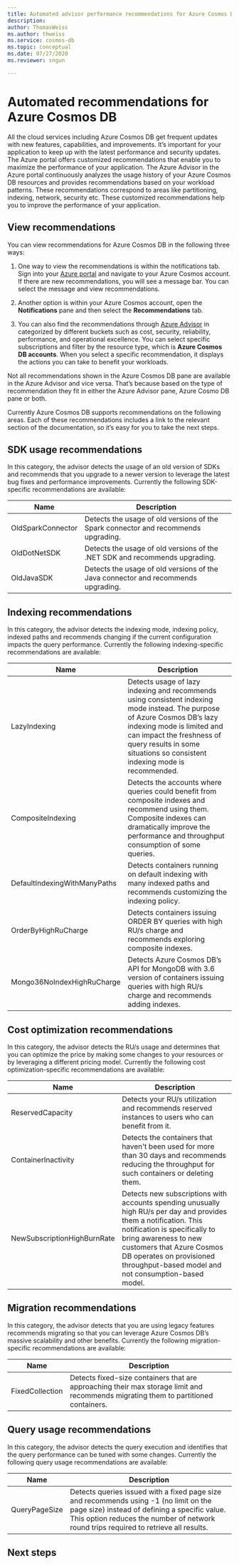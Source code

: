 ```yaml
---
title: Automated advisor performance recommendations for Azure Cosmos DB
description: 
author: ThomasWeiss
ms.author: thweiss
ms.service: cosmos-db
ms.topic: conceptual
ms.date: 07/27/2020
ms.reviewer: sngun

---
```


# Automated recommendations for Azure Cosmos DB

All the cloud services including Azure Cosmos DB get frequent updates with new features, capabilities, and improvements. It’s important for your application to keep up with the latest performance and security updates. The Azure portal offers customized recommendations that enable you to maximize the performance of your application. The Azure Advisor in the Azure portal continuously analyzes the usage history of your Azure Cosmos DB resources and provides recommendations based on your workload patterns. These recommendations correspond to areas like partitioning, indexing, network, security etc. These customized recommendations help you to improve the performance of your application.

## View recommendations

You can view recommendations for Azure Cosmos DB in the following three ways:

1. One way to view the recommendations is within the notifications tab. Sign into your [Azure portal](https://portal.azure.com) and navigate to your Azure Cosmos account.  If there are new recommendations, you will see a message bar. You can select the message and view recommendations.

1. Another option is within your Azure Cosmos account, open the **Notifications** pane and then select the **Recommendations** tab.

1. You can also find the recommendations through [Azure Advisor](../advisor/advisor-overview.md) in categorized by different buckets such as cost, security, reliability, performance, and operational excellence. You can select specific subscriptions and filter by the resource type, which is **Azure Cosmos DB accounts**.  When you select a specific recommendation, it displays the actions you can take to benefit your workloads.

Not all recommendations shown in the Azure Cosmos DB pane are available in the Azure Advisor and vice versa. That’s because based on the type of recommendation they fit in either the Azure Advisor pane, Azure Cosmo DB pane or both.

Currently Azure Cosmos DB supports recommendations on the following areas. Each of these recommendations includes a link to the relevant section of the documentation, so it’s easy for you to take the next steps.

## SDK usage recommendations

In this category, the advisor detects the usage of an old version of SDKs and recommends that you upgrade to a newer version to leverage the latest bug fixes and performance improvements. Currently the following SDK-specific recommendations are available:

|Name  |Description  |
|---------|---------|
| OldSparkConnector | Detects the usage of old versions of the Spark connector and recommends upgrading. |
| OldDotNetSDK | Detects the usage of old versions of the .NET SDK and recommends upgrading. |
| OldJavaSDK | Detects the usage of old versions of the Java connector and recommends upgrading. |

## Indexing recommendations

In this category, the advisor detects the indexing mode, indexing policy, indexed paths and recommends changing if the current configuration impacts the query performance. Currently the following indexing-specific recommendations are available:

|Name  |Description  |
|---------|---------|
| LazyIndexing | Detects usage of lazy indexing and recommends using consistent indexing mode instead. The purpose of Azure Cosmos DB’s lazy indexing mode is limited and can impact the freshness of query results in some situations so consistent indexing mode is recommended. |
| CompositeIndexing	| Detects the accounts where queries could benefit from composite indexes and recommend using them. Composite indexes can dramatically improve the performance and throughput consumption of some queries.|
| DefaultIndexingWithManyPaths | Detects containers running on default indexing with many indexed paths and recommends customizing the indexing policy.|
| OrderByHighRuCharge| Detects containers issuing ORDER BY queries with high RU/s charge and recommends exploring composite indexes.|
| Mongo36NoIndexHighRuCharge| Detects Azure Cosmos DB’s API for MongoDB with 3.6 version of containers issuing queries with high RU/s charge and recommends adding indexes.|

## Cost optimization recommendations

In this category, the advisor detects the RU/s usage and determines that you can optimize the price by making some changes to your resources or by leveraging a different pricing model. Currently the following cost optimization-specific recommendations are available:

|Name  |Description  |
|---------|---------|
| ReservedCapacity | Detects your RU/s utilization and recommends reserved instances to users who can benefit from it. |
| ContainerInactivity | Detects the containers that haven't been used for more than 30 days and recommends reducing the throughput for such containers or deleting them.|
| NewSubscriptionHighBurnRate | Detects new subscriptions with accounts spending unusually high RU/s per day and provides them a notification. This notification is specifically to bring awareness to new customers that Azure Cosmos DB operates on provisioned throughput-based model and not consumption-based model. |

## Migration recommendations

In this category, the advisor detects that you are using legacy features recommends migrating so that you can leverage Azure Cosmos DB’s massive scalability and other benefits. Currently the following migration-specific recommendations are available:

|Name  |Description  |
|---------|---------|
| FixedCollection| Detects fixed-size containers that are approaching their max storage limit and recommends migrating them to partitioned containers.|

## Query usage recommendations

In this category, the advisor detects the query execution and identifies that the query performance can be tuned with some changes. Currently the following query usage recommendations are available:

|Name  |Description  |
|---------|---------|
| QueryPageSize | Detects queries issued with a fixed page size and recommends using -1 (no limit on the page size) instead of defining a specific value. This option reduces the number of network round trips required to retrieve all results. |

## Next steps